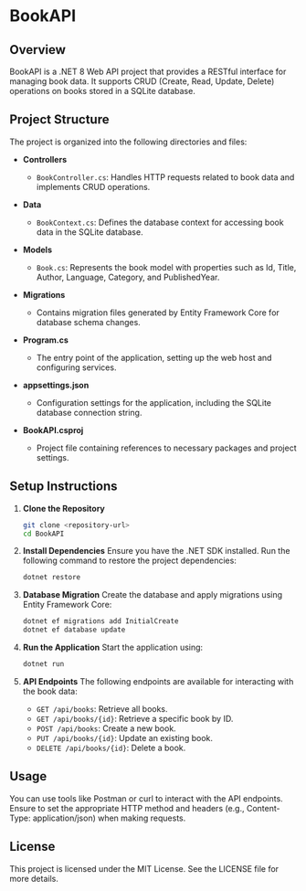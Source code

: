 # BookAPI

## Overview
BookAPI is a .NET 8 Web API project that provides a RESTful interface for managing book data. It supports CRUD (Create, Read, Update, Delete) operations on books stored in a SQLite database.

## Project Structure
The project is organized into the following directories and files:

- **Controllers**
  - `BookController.cs`: Handles HTTP requests related to book data and implements CRUD operations.
  
- **Data**
  - `BookContext.cs`: Defines the database context for accessing book data in the SQLite database.
  
- **Models**
  - `Book.cs`: Represents the book model with properties such as Id, Title, Author, Language, Category, and PublishedYear.
  
- **Migrations**
  - Contains migration files generated by Entity Framework Core for database schema changes.
  
- **Program.cs**
  - The entry point of the application, setting up the web host and configuring services.
  
- **appsettings.json**
  - Configuration settings for the application, including the SQLite database connection string.
  
- **BookAPI.csproj**
  - Project file containing references to necessary packages and project settings.

## Setup Instructions

1. **Clone the Repository**
   ```bash
   git clone <repository-url>
   cd BookAPI
   ```

2. **Install Dependencies**
   Ensure you have the .NET SDK installed. Run the following command to restore the project dependencies:
   ```bash
   dotnet restore
   ```

3. **Database Migration**
   Create the database and apply migrations using Entity Framework Core:
   ```bash
   dotnet ef migrations add InitialCreate
   dotnet ef database update
   ```

4. **Run the Application**
   Start the application using:
   ```bash
   dotnet run
   ```

5. **API Endpoints**
   The following endpoints are available for interacting with the book data:
   - `GET /api/books`: Retrieve all books.
   - `GET /api/books/{id}`: Retrieve a specific book by ID.
   - `POST /api/books`: Create a new book.
   - `PUT /api/books/{id}`: Update an existing book.
   - `DELETE /api/books/{id}`: Delete a book.

## Usage
You can use tools like Postman or curl to interact with the API endpoints. Ensure to set the appropriate HTTP method and headers (e.g., Content-Type: application/json) when making requests.

## License
This project is licensed under the MIT License. See the LICENSE file for more details.